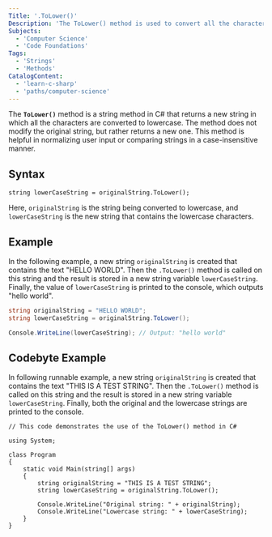 ```yaml
---
Title: '.ToLower()'
Description: 'The ToLower() method is used to convert all the characters in a given string to lowercase.'
Subjects:
  - 'Computer Science'
  - 'Code Foundations'
Tags:
  - 'Strings'
  - 'Methods'
CatalogContent:
  - 'learn-c-sharp'
  - 'paths/computer-science'
---
```


The **`ToLower()`** method is a string method in C# that returns a new string in which all the characters are converted to lowercase. The method does not modify the original string, but rather returns a new one. This method is helpful in normalizing user input or comparing strings in a case-insensitive manner.
 
## Syntax

```pseudo
string lowerCaseString = originalString.ToLower();
```

Here, `originalString` is the string being converted to lowercase, and `lowerCaseString` is the new string that contains the lowercase characters.

## Example

In the following example, a new string `originalString` is created that contains the text "HELLO WORLD". Then the `.ToLower()` method is called on this string and the result is stored in a new string variable `lowerCaseString`. Finally, the value of `lowerCaseString` is printed to the console, which outputs "hello world".

```cs
string originalString = "HELLO WORLD";
string lowerCaseString = originalString.ToLower();

Console.WriteLine(lowerCaseString); // Output: "hello world"
```

## Codebyte Example

In following runnable example, a new string `originalString` is created that contains the text "THIS IS A TEST STRING". Then the `.ToLower()` method is called on this string and the result is stored in a new string variable `lowerCaseString`. Finally, both the original and the lowercase strings are printed to the console.

```codebyte/csharp
// This code demonstrates the use of the ToLower() method in C#

using System;

class Program
{
    static void Main(string[] args)
    {
        string originalString = "THIS IS A TEST STRING";
        string lowerCaseString = originalString.ToLower();

        Console.WriteLine("Original string: " + originalString);
        Console.WriteLine("Lowercase string: " + lowerCaseString);
    }
}
```